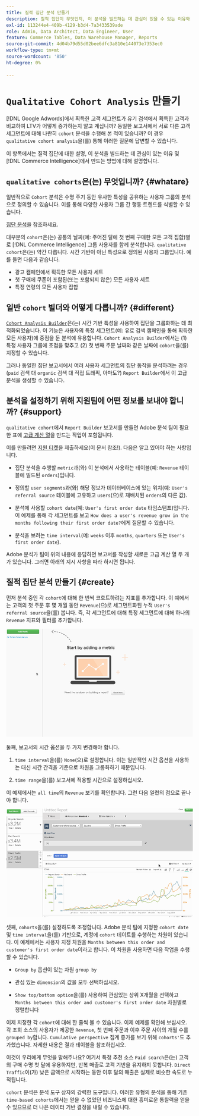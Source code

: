 ```yaml
---
title: 질적 집단 분석 만들기
description: 질적 집단이 무엇인지, 이 분석을 빌드하는 데 관심이 있을 수 있는 이유와 Commerce Intelligence에서 이를 작성하는 방법에 대해 알아봅니다.
exl-id: 113244e4-409b-4129-b3d4-7a3433539ade
role: Admin, Data Architect, Data Engineer, User
feature: Commerce Tables, Data Warehouse Manager, Reports
source-git-commit: 4d04b79d55d02bee6dfc3a810e144073e7353ec0
workflow-type: tm+mt
source-wordcount: '850'
ht-degree: 0%

---
```


# `Qualitative Cohort Analysis` 만들기

[!DNL Google Adwords]에서 획득한 고객 세그먼트가 유기 검색에서 획득한 고객과 비교하여 LTV가 어떻게 증가하는지 알고 계십니까? 동일한 보고서에서 서로 다른 고객 세그먼트에 대해 나란히 `cohort` 분석을 수행해 본 적이 있습니까? 이 경우 `qualitative cohort analysis`을(를) 통해 이러한 질문에 답변할 수 있습니다.

이 항목에서는 질적 집단에 대한 설명, 이 분석을 빌드하는 데 관심이 있는 이유 및 [!DNL Commerce Intelligence]에서 만드는 방법에 대해 설명합니다.

## `qualitative cohorts`은(는) 무엇입니까? {#whatare}

일반적으로 `Cohort` 분석은 수명 주기 동안 유사한 특성을 공유하는 사용자 그룹의 분석으로 정의할 수 있습니다. 이를 통해 다양한 사용자 그룹 간 행동 트렌드를 식별할 수 있습니다.

[집단 분석](https://www.cohortanalysis.com/)을 참조하세요.

대부분의 `cohort`은(는) 공통의 날짜(예: 주어진 달에 첫 번째 구매한 모든 고객 집합)별로 [!DNL Commerce Intelligence] 그룹 사용자를 함께 분석합니다. `qualitative cohort`은(는) 약간 다릅니다. 시간 기반이 아닌 특성으로 정의된 사용자 그룹입니다. 예를 들면 다음과 같습니다.

* 광고 캠페인에서 획득한 모든 사용자 세트
* 첫 구매에 쿠폰이 포함된(또는 포함되지 않은) 모든 사용자 세트
* 특정 연령의 모든 사용자 집합

## 일반 `cohort` 빌더와 어떻게 다릅니까? {#different}

[`Cohort Analysis Builder`](../dev-reports/cohort-rpt-bldr.md)은(는) 시간 기반 특성을 사용하여 집단을 그룹화하는 데 최적화되었습니다. 이 기능은 사용자의 특정 세그먼트(예: 유료 검색 캠페인을 통해 획득한 모든 사용자)에 중점을 둔 분석에 유용합니다. `Cohort Analysis Builder`에서는 (1) 특정 사용자 그룹에 초점을 맞추고 (2) 첫 번째 주문 날짜와 같은 날짜에 `cohort`을(를) 지정할 수 있습니다.

그러나 동일한 집단 보고서에서 여러 사용자 세그먼트의 집단 동작을 분석하려는 경우(`paid` 검색 대 `organic` 검색 대 직접 트래픽, 아마도?) `Report Builder`에서 이 고급 분석을 생성할 수 있습니다.

## 분석을 설정하기 위해 지원팀에 어떤 정보를 보내야 합니까? {#support}

`qualitative cohort`에서 `Report Builder` 보고서를 만들면 Adobe 분석 팀이 필요한 표에 [고급 계산 열](../data-warehouse-mgr/creating-calculated-columns.md)을 만드는 작업이 포함됩니다.

이를 만들려면 [지원 티켓](https://experienceleague.adobe.com/docs/commerce-knowledge-base/kb/troubleshooting/miscellaneous/mbi-service-policies.html?lang=ko)을 제출하세요(이 문서 참조!). 다음은 알고 있어야 하는 사항입니다.

* 집단 분석을 수행할 `metric`과(와) 이 분석에서 사용하는 테이블(예: `Revenue` 테이블에 빌드된 `orders`)입니다.

* 정의할 `user segments`과(와) 해당 정보가 데이터베이스에 있는 위치(예: `User's referral source` 테이블에 고유하고 `users`(으)로 재배치된 `orders`의 다른 값).

* 분석에 사용할 `cohort date`(예: `User's first order date` 타임스탬프)입니다. 이 예제를 통해 각 세그먼트를 보고 `How does a user's revenue grow in the months following their first order date?`에게 질문할 수 있습니다.

* 분석을 보려는 `time interval`(예: `weeks` 이후 `months`, `quarters` 또는 `User's first order date`).

Adobe 분석가 팀이 위의 내용에 응답하면 보고서를 작성할 새로운 고급 계산 열 두 개가 있습니다. 그러면 아래의 지시 사항을 따라 하시면 됩니다.

## 질적 집단 분석 만들기 {#create}

먼저 분석 중인 각 `cohort`에 대해 한 번씩 코호트하려는 지표를 추가합니다. 이 예에서는 고객의 첫 주문 후 몇 개월 동안 `Revenue`(으)로 세그먼트화된 누적 `User's referral source`을(를) 봅니다. 즉, 각 세그먼트에 대해 특정 세그먼트에 대해 하나의 `Revenue` 지표와 필터를 추가합니다.

![질적 집단 분석 만들기에 대한 애니메이션 데모](../../assets/qualcohort1.gif)

둘째, 보고서의 시간 옵션을 두 가지 변경해야 합니다.

1. `time interval`을(를) `None`(으)로 설정합니다. 이는 일반적인 시간 옵션을 사용하는 대신 시간 간격을 기준으로 차원을 그룹화하기 때문입니다.

1. `time range`을(를) 보고서에 적용할 시간으로 설정하십시오.

이 예제에서는 `all time`의 `Revenue` 보기를 확인합니다. 그런 다음 일련의 점으로 끝나야 합니다.

![집단 그룹화 및 분석 옵션의 애니메이션 데모](../../assets/qualcohort2.gif)

셋째, `cohorts`을(를) 설정하도록 조정합니다. Adobe 분석 팀에 지정한 `cohort date` 및 `time interval`을(를) 기반으로, 계정에 `cohort` 데이트를 수행하는 차원이 있습니다. 이 예제에서는 사용자 지정 차원을 `Months between this order and customer's first order date`이라고 합니다. 이 차원을 사용하면 다음 작업을 수행할 수 있습니다.

* `Group by` 옵션이 있는 차원 `group by`

* 관심 있는 `dimension`의 값을 모두 선택하십시오.

* `Show top/bottom option`을(를) 사용하여 관심있는 상위 X개월을 선택하고 `Months between this order and customer's first order date` 차원별로 정렬합니다

이제 지정한 각 `cohort`에 대해 한 줄씩 볼 수 있습니다. 이제 예제를 확인해 보십시오. 각 조회 소스의 사용자가 제공한 `Revenue`, 첫 번째 주문과 이후 주문 사이의 개월 수를 `grouped by`합니다. `Cumulative perspective` 집계 증가를 보기 위해 `cohorts'`도 추가했습니다. 자세한 내용은 결과 테이블을 참조하십시오.

이것이 우리에게 무엇을 말해주나요? 여기서 특정 추천 소스 `Paid search`은(는) 고객의 구매 수명 첫 달에 유용하지만, 반복 매출로 고객 기반을 유지하지 못합니다. `Direct Traffic`이(가) 낮은 금액으로 시작하는 동안 이후 달의 매출은 실제로 비슷한 속도로 누적됩니다.

`cohort` 분석은 분석 도구 상자의 강력한 도구입니다. 이러한 유형의 분석을 통해 기존 `time-based cohorts`에서는 얻을 수 없었던 비즈니스에 대한 흥미로운 통찰력을 얻을 수 있으므로 더 나은 데이터 기반 결정을 내릴 수 있습니다.
